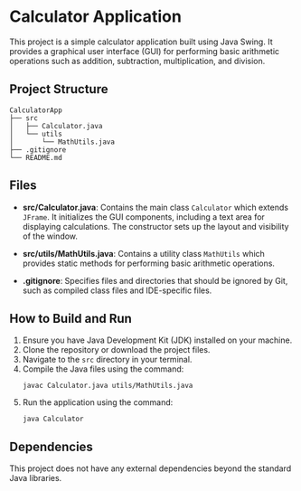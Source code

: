 # Calculator Application

This project is a simple calculator application built using Java Swing. It provides a graphical user interface (GUI) for performing basic arithmetic operations such as addition, subtraction, multiplication, and division.

## Project Structure

```
CalculatorApp
├── src
│   ├── Calculator.java
│   └── utils
│       └── MathUtils.java
├── .gitignore
└── README.md
```

## Files

- **src/Calculator.java**: Contains the main class `Calculator` which extends `JFrame`. It initializes the GUI components, including a text area for displaying calculations. The constructor sets up the layout and visibility of the window.

- **src/utils/MathUtils.java**: Contains a utility class `MathUtils` which provides static methods for performing basic arithmetic operations.

- **.gitignore**: Specifies files and directories that should be ignored by Git, such as compiled class files and IDE-specific files.

## How to Build and Run

1. Ensure you have Java Development Kit (JDK) installed on your machine.
2. Clone the repository or download the project files.
3. Navigate to the `src` directory in your terminal.
4. Compile the Java files using the command:
   ```
   javac Calculator.java utils/MathUtils.java
   ```
5. Run the application using the command:
   ```
   java Calculator
   ```

## Dependencies

This project does not have any external dependencies beyond the standard Java libraries.